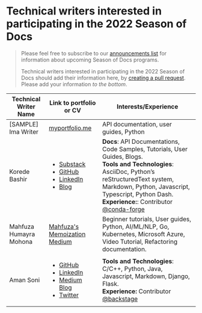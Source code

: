 # Technical writers interested in participating in the 2022 Season of Docs

> Please feel free to subscribe to our [announcements list](https://groups.google.com/g/season-of-docs-announce) for information about upcoming Season of Docs programs.
> 
> Technical writers interested in participating in the 2022 Season of Docs should add their information here, by [creating a pull request](https://docs.github.com/en/github/collaborating-with-issues-and-pull-requests/creating-a-pull-request). Please add your information *to the bottom*. 

Technical Writer Name | Link to portfolio or CV | Interests/Experience
---------------------- | ------------------------| ---------
[SAMPLE] Ima Writer | [myportfolio.me](http://example.com) | API documentation, user guides, Python
Korede Bashir | <ul><li>[Substack](https://cloudgeek.substack.com/)</li><li>[GitHub](https://github.com/bashirk)</li><li>[LinkedIn](https://www.linkedin.com/in/bashir-korede/)</li><li>[Blog](https://bashirk.netlify.app)</li></ul>| **Docs**: API Documentations, Code Samples, Tutorials, User Guides, Blogs. <br> **Tools and Technologies**: AsciiDoc, Python’s reStructuredText system, Markdown, Python, Javascript, Typescript, Python Dash. <br> **Experience:**: Contributor [@conda-forge](https://github.com/conda-forge)
Mahfuza Humayra Mohona | [Mahfuza's Memoization](https://mhmohona.github.io/) [Medium](https://medium.com/@mhmohona) | Beginner tutorials, User guides, Python, AI/ML/NLP, Go, Kubernetes, Microsoft Azure, Video Tutorial, Refactoring documentation.
Aman Soni | <ul><li>[GitHub](https://github.com/iamansoni)</li><li>[LinkedIn](https://www.linkedin.com/in/thisisamansoni/)</li><li>[Medium Blog](https://iamansoni.medium.com/)</li><li>[Twitter](https://twitter.com/thisisamansoni)</li>| **Tools and Technologies**: C/C++, Python, Java, Javascript, Markdown, Django, Flask. <br> **Experience:** Contributor [@backstage](https://github.com/backstage/mkdocs-techdocs-core)

